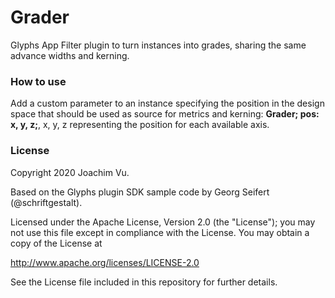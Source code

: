 # Grader

Glyphs App Filter plugin to turn instances into grades, sharing the same advance widths and kerning.

### How to use

Add a custom parameter to an instance specifying the position in the design space that should be used as source for metrics and kerning: **Grader; pos: x, y, z;**, x, y, z representing the position for each available axis.

### License

Copyright 2020 Joachim Vu.

Based on the Glyphs plugin SDK sample code by Georg Seifert (@schriftgestalt).

Licensed under the Apache License, Version 2.0 (the "License");
you may not use this file except in compliance with the License.
You may obtain a copy of the License at

http://www.apache.org/licenses/LICENSE-2.0

See the License file included in this repository for further details.